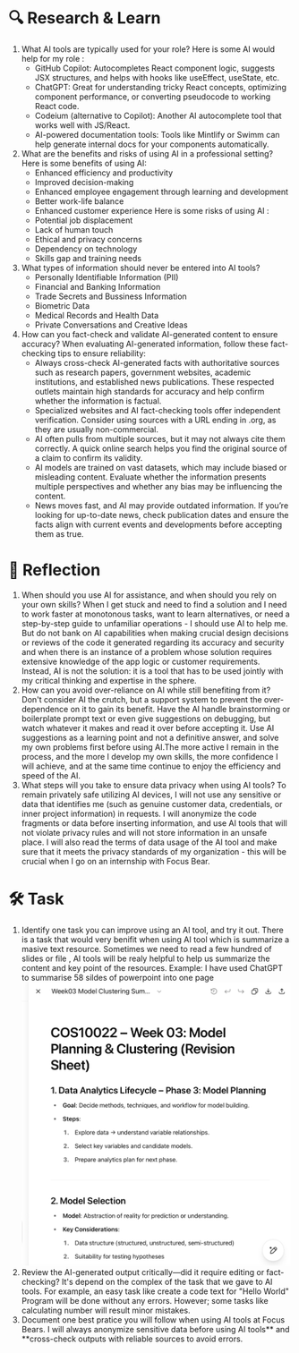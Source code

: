 # 🔍 Research & Learn
1. What AI tools are typically used for your role?
Here is some AI would help for my role :
    - GitHub Copilot: Autocompletes React component logic, suggests JSX structures, and helps with hooks like useEffect, useState, etc.
    - ChatGPT: Great for understanding tricky React concepts, optimizing component performance, or converting pseudocode to working React code.
    - Codeium (alternative to Copilot): Another AI autocomplete tool that works well with JS/React.
    - AI-powered documentation tools: Tools like Mintlify or Swimm can help generate internal docs for your components automatically.
2. What are the benefits and risks of using AI in a professional setting?
Here is some benefits of using AI:
    - Enhanced efficiency and productivity
    - Improved decision-making
    - Enhanced employee engagement through learning and development 
    - Better work-life balance 
    - Enhanced customer experience 
Here is some risks of using AI :
    - Potential job displacement
    - Lack of human touch 
    - Ethical and privacy concerns
    - Dependency on technology 
    - Skills gap and training needs
3. What types of information should never be entered into AI tools?
    - Personally Identifiable Information (PII)
    - Financial and Banking Information 
    - Trade Secrets and Bussiness Information 
    - Biometric Data
    - Medical Records and Health Data
    - Private Conversations and Creative Ideas
4. How can you fact-check and validate AI-generated content to ensure accuracy?
When evaluating AI-generated information, follow these fact-checking tips to ensure reliability:
    - Always cross-check AI-generated facts with authoritative sources such as research papers, government websites, academic institutions, and established news publications. These respected outlets maintain high standards for accuracy and help confirm whether the information is factual.
    - Specialized websites and AI fact-checking tools offer independent verification. Consider using sources with a URL ending in .org, as they are usually non-commercial.
    - AI often pulls from multiple sources, but it may not always cite them correctly. A quick online search helps you find the original source of a claim to confirm its validity.
    - AI models are trained on vast datasets, which may include biased or misleading content. Evaluate whether the information presents multiple perspectives and whether any bias may be influencing the content.
    - News moves fast, and AI may provide outdated information. If you’re looking for up-to-date news, check publication dates and ensure the facts align with current events and developments before accepting them as true.
# 📝 Reflection
1. When should you use AI for assistance, and when should you rely on your own skills?
    When I get stuck and need to find a solution and I need to work faster at monotonous tasks, want to learn alternatives, or need a step-by-step guide to unfamiliar operations - I should use AI to help me. But do not bank on AI capabilities when making crucial design decisions or reviews of the code it generated regarding its accuracy and security and when there is an instance of a problem whose solution requires extensive knowledge of the app logic or customer requirements. Instead, AI is not the solution: it is a tool that has to be used jointly with my critical thinking and expertise in the sphere.
2. How can you avoid over-reliance on AI while still benefiting from it?
    Don't consider AI the crutch, but a support system to prevent the over-dependence on it to gain its benefit. Have the AI handle brainstorming or boilerplate prompt text or even give suggestions on debugging, but watch whatever it makes and read it over before accepting it. Use AI suggestions as a learning point and not a definitive answer, and solve my own problems first before using AI.The more active I remain in the process, and the more I develop my own skills, the more confidence I will achieve, and at the same time continue to enjoy the efficiency and speed of the AI.
3. What steps will you take to ensure data privacy when using AI tools?
    To remain privately safe utilizing AI devices, I will not use any sensitive or data that identifies me (such as genuine customer data, credentials, or inner project information) in requests. I will anonymize the code fragments or data before inserting information, and use AI tools that will not violate privacy rules and will not store information in an unsafe place. I will also read the terms of data usage of the AI tool and make sure that it meets the privacy standards of my organization - this will be crucial when I go on an internship with Focus Bear.
# 🛠️ Task
1. Identify one task you can improve using an AI tool, and try it out.
    There is a task that would very benifit when using AI tool which is summarize a masive text resource. Sometimes we need to read a few hundred of slides or file , AI tools will be realy helpful to help us summarize the content and key point of the resources.
    Example: I have used ChatGPT to summarise 58 sildes of powerpoint into one page 
    ![Summary text from AI](summarise_text.png)
2. Review the AI-generated output critically—did it require editing or fact-checking?
    It's depend on the complex of the task that we gave to AI tools. For example, an easy task like create a code text for "Hello World" Program  will be done without any errors. However; some tasks like calculating number will result minor mistakes.
3. Document one best pratice you will follow when using AI tools at Focus Bears.
    I will always anonymize sensitive data before using AI tools** and **cross-check outputs with reliable sources to avoid errors.
